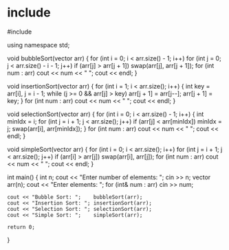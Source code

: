 # include  <iostream>
#include <vector>

using namespace std;

void bubbleSort(vector<int> arr) {
    for (int i = 0; i < arr.size() - 1; i++)
        for (int j = 0; j < arr.size() - i - 1; j++)
            if (arr[j] > arr[j + 1])
                swap(arr[j], arr[j + 1]);
    for (int num : arr) cout << num << " ";
    cout << endl;
}

void insertionSort(vector<int> arr) {
    for (int i = 1; i < arr.size(); i++) {
        int key = arr[i], j = i - 1;
        while (j >= 0 && arr[j] > key) arr[j + 1] = arr[j--];
        arr[j + 1] = key;
    }
    for (int num : arr) cout << num << " ";
    cout << endl;
}

void selectionSort(vector<int> arr) {
    for (int i = 0; i < arr.size() - 1; i++) {
        int minIdx = i;
        for (int j = i + 1; j < arr.size(); j++)
            if (arr[j] < arr[minIdx]) minIdx = j;
        swap(arr[i], arr[minIdx]);
    }
    for (int num : arr) cout << num << " ";
    cout << endl;
}

void simpleSort(vector<int> arr) {
    for (int i = 0; i < arr.size(); i++)
        for (int j = i + 1; j < arr.size(); j++)
            if (arr[i] > arr[j]) swap(arr[i], arr[j]);
    for (int num : arr) cout << num << " ";
    cout << endl;
}

int main() {
    int n;
    cout << "Enter number of elements: ";
    cin >> n;
    vector<int> arr(n);
    cout << "Enter elements: ";
    for (int& num : arr) cin >> num;

    cout << "Bubble Sort: ";    bubbleSort(arr);
    cout << "Insertion Sort: "; insertionSort(arr);
    cout << "Selection Sort: "; selectionSort(arr);
    cout << "Simple Sort: ";    simpleSort(arr);

    return 0;
}

